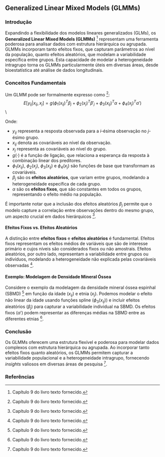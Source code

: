 ## Generalized Linear Mixed Models (GLMMs)

### Introdução
Expandindo a flexibilidade dos modelos lineares generalizados (GLMs), os **Generalized Linear Mixed Models (GLMMs)** [^298] representam uma ferramenta poderosa para analisar dados com estrutura hierárquica ou agrupada. GLMMs incorporam tanto efeitos fixos, que capturam parâmetros ao nível da população, quanto efeitos aleatórios, que modelam a variabilidade específica entre grupos. Esta capacidade de modelar a heterogeneidade intragrupo torna os GLMMs particularmente úteis em diversas áreas, desde bioestatística até análise de dados longitudinais.

### Conceitos Fundamentais

Um GLMM pode ser formalmente expresso como [^298]:
$$E[y_{ij} | x_{ij}, x_j] = g(\phi_1(x_{ij})^T \beta_j + \phi_2(x_j)^T \beta'_j + \phi_3(x_{ij})^T \alpha + \phi_4(x_j)^T \alpha')$$\

Onde:
*   $y_{ij}$ representa a resposta observada para a *i*-ésima observação no *j*-ésimo grupo.
*   $x_{ij}$ denota as covariáveis ao nível da observação.
*   $x_j$ representa as covariáveis ao nível do grupo.
*   $g(\cdot)$ é a função de ligação, que relaciona a esperança da resposta à combinação linear dos preditores.
*   $\phi_1(x_{ij})$, $\phi_2(x_j)$, $\phi_3(x_{ij})$ e $\phi_4(x_j)$ são funções de base que transformam as covariáveis.
*   $\beta_j$ são os **efeitos aleatórios**, que variam entre grupos, modelando a heterogeneidade específica de cada grupo.
*   $\alpha$ são os **efeitos fixos**, que são constantes em todos os grupos, representando o efeito médio na população.

É importante notar que a inclusão dos efeitos aleatórios $\beta_j$ permite que o modelo capture a correlação entre observações dentro do mesmo grupo, um aspecto crucial em dados hierárquicos [^298].

#### Efeitos Fixos vs. Efeitos Aleatórios
A distinção entre **efeitos fixos** e **efeitos aleatórios** é fundamental. Efeitos fixos representam os efeitos médios de variáveis que são de interesse primário e cujos níveis são considerados fixos ou não amostrais. Efeitos aleatórios, por outro lado, representam a variabilidade entre grupos ou indivíduos, modelando a heterogeneidade não explicada pelas covariáveis observadas [^298].

#### Exemplo: Modelagem de Densidade Mineral Óssea
Considere o exemplo da modelagem da densidade mineral óssea espinhal (SBMD) [^298] em função da idade ($x_{ij}$) e etnia ($x_j$). Podemos modelar o efeito não linear da idade usando funções spline ($\phi_3(x_{ij})$) e incluir efeitos aleatórios ($\beta_j$) para capturar a variabilidade individual na SBMD. Os efeitos fixos ($\alpha'$) podem representar as diferenças médias na SBMD entre as diferentes etnias [^298].

### Conclusão
Os GLMMs oferecem uma estrutura flexível e poderosa para modelar dados complexos com estrutura hierárquica ou agrupada. Ao incorporar tanto efeitos fixos quanto aleatórios, os GLMMs permitem capturar a variabilidade populacional e a heterogeneidade intragrupo, fornecendo *insights* valiosos em diversas áreas de pesquisa [^298].

### Referências
[^298]: Capítulo 9 do livro texto fornecido.

<!-- END -->